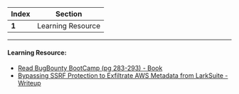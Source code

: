 Index | Section
---   | ---
**1** | Learning Resource

---

#### Learning Resource:

* [Read BugBounty BootCamp (pg 283-293) - Book](https://www.amazon.in/Bug-Bounty-Bootcamp-Reporting-Vulnerabilities-ebook/dp/B08YK368Y3)
* [Bypassing SSRF Protection to Exfiltrate AWS Metadata from LarkSuite - Writeup](https://sirleeroyjenkins.medium.com/bypassing-ssrf-protection-to-exfiltrate-aws-metadata-from-larksuite-bf99a3599462)
